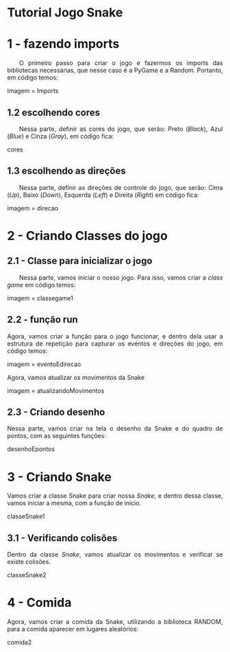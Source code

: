 # Tutorial Jogo Snake 

# 1 - fazendo imports  

<p  align="justify">&emsp;&emsp;O primeiro passo para criar o jogo e fazermos os imports das bibliotecas necessárias, que nesse caso é a PyGame e a Random. Portanto, em código temos:</p>

<p>imagem = Imports</p>


## 1.2 escolhendo cores

<p  align="justify">&emsp;&emsp;Nessa parte, definir as cores do jogo, que serão: Preto (<i>Black</i>), Azul (<i>Blue</i>) e Cinza (<i>Gray</i>), em código fica:</p>

<p>cores</p>

## 1.3 escolhendo as direções

<p  align="justify">&emsp;&emsp;Nessa parte, definir as direções de controle do jogo, que serão: Cima (<i>Up</i>), Baixo (<i>Down</i>), Esquerda (<i>Left</i>) e Direita (<i>Right</i>) em código fica:</p>

<p>imagem = direcao</p>

# 2 - Criando Classes do jogo

## 2.1 - Classe para inicializar o jogo

<p  align="justify">&emsp;&emsp;Nessa parte, vamos iniciar o nosso jogo. Para isso, vamos criar a <i>class game</i> em código temos:</p>

<p>imagem = classegame1</p>

## 2.2 - função run
<p align="justify">Agora, vamos criar a função para o jogo funcionar, e dentro dela usar a estrutura de repetição para capturar os eventos e direções do jogo, em código temos:</p>

<p>imagem = eventoEdirecao</p>

<p align="justify">Agora, vamos atualizar os movimentos da Snake</p>

<p>imagem = atualizandoMovimentos</p>

## 2.3 - Criando desenho
<p align="justify">Nessa parte, vamos criar na tela o desenho da Snake e do quadro de pontos, com as seguintes funções:</p>

<p>desenhoEpontos</p>

# 3 - Criando Snake
<p align="justify">Vamos criar a classe Snake para criar nossa <i>Snake</i>, e dentro dessa classe, vamos iniciar a mesma, com a função de inicio.</p>

<p>classeSnake1</p>

## 3.1 - Verificando colisões
<p align="justify">Dentro da classe <i>Snake</i>, vamos atualizar os movimentos e verificar se existe colisões.</p>

<p>classeSnake2</p>

# 4 - Comida
<p align="justify">Agora, vamos criar a comida da Snake, utilizando a biblioteca RANDOM, para a comida aparecer em lugares aleatórios: </p>

<p>comida2</p>